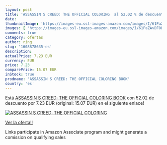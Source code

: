```yaml
---
layout: post
title: 'ASSASSIN S CREED: THE OFFICIAL COLORING  al 52.02 % de descuento'
date: 
thumbnailImage: 'https://images-eu.ssl-images-amazon.com/images/I/61PaZAvDFOL._SL200_.jpg'
images: [ 'https://images-eu.ssl-images-amazon.com/images/I/61PaZAvDFOL._SL200_.jpg' ]
comments: true
category: ofertas
author: ring
slug: '1608878635-es'
description:
actualPrice: 7.23 EUR
currency: EUR
price: 7.23
comparePrice: 15.07 EUR
inStock: true
prodname: 'ASSASSIN S CREED: THE OFFICIAL COLORING BOOK'
country: 'es'
---
```


Está [ASSASSIN S CREED: THE OFFICIAL COLORING BOOK](https://www.amazon.es/dp/1608878635/?tag=tolees-21) con 52.02 de descuento por 7.23 EUR (original: 15.07 EUR) en el siguiente enlace!

[![ASSASSIN S CREED: THE OFFICIAL COLORING ](https://images-eu.ssl-images-amazon.com/images/I/61PaZAvDFOL._SL200_.jpg)](https://www.amazon.es/dp/1608878635/?tag=tolees-21)

[Ver la oferta!!](https://www.amazon.es/dp/1608878635/?tag=tolees-21)

Links participate in Amazon Associate program and might generate a comission on qualifying sales


